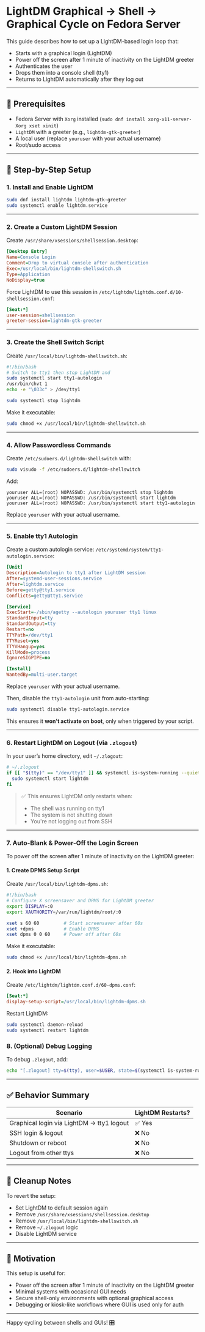 # LightDM Graphical → Shell → Graphical Cycle on Fedora Server

This guide describes how to set up a LightDM-based login loop that:
- Starts with a graphical login (LightDM)
- Power off the screen after 1 minute of inactivity on the LightDM greeter
- Authenticates the user
- Drops them into a console shell (tty1)
- Returns to LightDM automatically after they log out

---

## 🔧 Prerequisites

- Fedora Server with `Xorg` installed (`sudo dnf install xorg-x11-server-Xorg xset xinit`)
- `LightDM` with a greeter (e.g., `lightdm-gtk-greeter`)
- A local user (replace `youruser` with your actual username)
- Root/sudo access

---

## 🚀 Step-by-Step Setup

### 1. Install and Enable LightDM

```bash
sudo dnf install lightdm lightdm-gtk-greeter
sudo systemctl enable lightdm.service
```

---

### 2. Create a Custom LightDM Session

Create `/usr/share/xsessions/shellsession.desktop`:

```ini
[Desktop Entry]
Name=Console Login
Comment=Drop to virtual console after authentication
Exec=/usr/local/bin/lightdm-shellswitch.sh
Type=Application
NoDisplay=true
```

Force LightDM to use this session in `/etc/lightdm/lightdm.conf.d/10-shellsession.conf`:

```ini
[Seat:*]
user-session=shellsession
greeter-session=lightdm-gtk-greeter
```

---

### 3. Create the Shell Switch Script

Create `/usr/local/bin/lightdm-shellswitch.sh`:

```bash
#!/bin/bash
# Switch to tty1 then stop LightDM and 
sudo systemctl start tty1-autologin
/usr/bin/chvt 1
echo -e "\033c" > /dev/tty1

sudo systemctl stop lightdm
```

Make it executable:

```bash
sudo chmod +x /usr/local/bin/lightdm-shellswitch.sh
```

---

### 4. Allow Passwordless Commands

Create `/etc/sudoers.d/lightdm-shellswitch` with:

```bash
sudo visudo -f /etc/sudoers.d/lightdm-shellswitch
```

Add:

```sudoers
youruser ALL=(root) NOPASSWD: /usr/bin/systemctl stop lightdm
youruser ALL=(root) NOPASSWD: /usr/bin/systemctl start lightdm
youruser ALL=(root) NOPASSWD: /usr/bin/systemctl start tty1-autologin
```

Replace `youruser` with your actual username.

---

### 5. Enable tty1 Autologin

Create a custom autologin service: `/etc/systemd/system/tty1-autologin.service`:

```ini
[Unit]
Description=Autologin to tty1 after LightDM session
After=systemd-user-sessions.service
After=lightdm.service
Before=getty@tty1.service
Conflicts=getty@tty1.service

[Service]
ExecStart=-/sbin/agetty --autologin youruser tty1 linux
StandardInput=tty
StandardOutput=tty
Restart=no
TTYPath=/dev/tty1
TTYReset=yes
TTYVHangup=yes
KillMode=process
IgnoreSIGPIPE=no

[Install]
WantedBy=multi-user.target
```

Replace `youruser` with your actual username.

Then, disable the `tty1-autologin` unit from auto-starting:

```bash
sudo systemctl disable tty1-autologin.service
```
This ensures it **won’t activate on boot**, only when triggered by your script.

---

### 6. Restart LightDM on Logout (via `.zlogout`)

In your user’s home directory, edit `~/.zlogout`:

```zsh
# ~/.zlogout
if [[ "$(tty)" == "/dev/tty1" ]] && systemctl is-system-running --quiet; then
  sudo systemctl start lightdm
fi
```

> ✅ This ensures LightDM only restarts when:
> - The shell was running on tty1
> - The system is not shutting down
> - You're not logging out from SSH

---

### 7. Auto-Blank & Power-Off the Login Screen

To power off the screen after 1 minute of inactivity on the LightDM greeter:

#### 1. Create DPMS Setup Script

Create `/usr/local/bin/lightdm-dpms.sh`:

```bash
#!/bin/bash
# Configure X screensaver and DPMS for LightDM greeter
export DISPLAY=:0
export XAUTHORITY=/var/run/lightdm/root/:0

xset s 60 60         # Start screensaver after 60s
xset +dpms           # Enable DPMS
xset dpms 0 0 60     # Power off after 60s
```

Make it executable:

```bash
sudo chmod +x /usr/local/bin/lightdm-dpms.sh
```

#### 2. Hook into LightDM

Create `/etc/lightdm/lightdm.conf.d/60-dpms.conf`:

```ini
[Seat:*]
display-setup-script=/usr/local/bin/lightdm-dpms.sh
```

Restart LightDM:

```bash
sudo systemctl daemon-reload
sudo systemctl restart lightdm
```

### 8. (Optional) Debug Logging

To debug `.zlogout`, add:

```zsh
echo "[.zlogout] tty=$(tty), user=$USER, state=$(systemctl is-system-running)" >> ~/.zlogout.log
```

---

## ✅ Behavior Summary

| Scenario              | LightDM Restarts? |
|-----------------------|-------------------|
| Graphical login via LightDM → tty1 logout | ✅ Yes |
| SSH login & logout    | ❌ No              |
| Shutdown or reboot    | ❌ No              |
| Logout from other ttys| ❌ No              |

---

## 🧼 Cleanup Notes

To revert the setup:
- Set LightDM to default session again
- Remove `/usr/share/xsessions/shellsession.desktop`
- Remove `/usr/local/bin/lightdm-shellswitch.sh`
- Remove `~/.zlogout` logic
- Disable LightDM service

---

## 🧠 Motivation

This setup is useful for:
- Power off the screen after 1 minute of inactivity on the LightDM greeter
- Minimal systems with occasional GUI needs
- Secure shell-only environments with optional graphical access
- Debugging or kiosk-like workflows where GUI is used only for auth

---

Happy cycling between shells and GUIs! 🎛️

